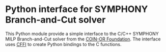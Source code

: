 # Python interface for SYMPHONY Branch-and-Cut solver
This Python module provide a simple interface to the C/C++ SYMPHONY MILP Branch-and-Cut solver from the [COIN-OR Foundation](https://github.com/coin-or/SYMPHONY). 
The interface uses [CFFI](https://cffi.readthedocs.io/en/stable/index.html) to create Python bindings to the C functions.
